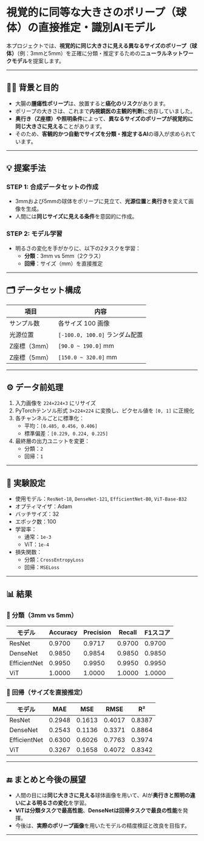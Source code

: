 # 視覚的に同等な大きさのポリープ（球体）の直接推定・識別AIモデル

本プロジェクトでは、**視覚的に同じ大きさに見える異なるサイズのポリープ（球体）**（例：3mmと5mm）を正確に分類・推定するための**ニューラルネットワークモデル**を提案します。

---

## 🧑‍⚕️ 背景と目的

- 大腸の**腫瘍性ポリープ**は、放置すると**癌化のリスク**があります。
- ポリープの大きさは、これまで**内視鏡医の主観的判断**に依存していました。
- **奥行き（Z座標）や照明条件**によって、**異なるサイズのポリープが視覚的に同じ大きさに見える**ことがあります。
- そのため、**客観的かつ自動でサイズを分類・推定するAI**の導入が求められています。

---

## 💡 提案手法

### STEP 1: 合成データセットの作成

- 3mmおよび5mmの球体をポリープに見立て、**光源位置**と**奥行き**を変えて画像を生成。
- 人間には**同じサイズに見える条件**を意図的に作成。

### STEP 2: モデル学習

- 明るさの変化を手がかりに、以下の2タスクを学習：
  - **分類**：3mm vs 5mm（2クラス）
  - **回帰**：サイズ（mm）を直接推定

---

## 🗂 データセット構成

| 項目         | 内容                            |
|--------------|---------------------------------|
| サンプル数   | 各サイズ 100 画像               |
| 光源位置     | `[-100.0, 100.0]` ランダム配置   |
| Z座標（3mm） | `[90.0 ~ 190.0]` mm             |
| Z座標（5mm） | `[150.0 ~ 320.0]` mm            |

---

## ⚙️ データ前処理

1. 入力画像を `224×224×3` にリサイズ  
2. PyTorchテンソル形式 `3×224×224` に変換し、ピクセル値を `[0, 1]` に正規化  
3. 各チャンネルごとに標準化：  
   - 平均：`[0.485, 0.456, 0.406]`  
   - 標準偏差：`[0.229, 0.224, 0.225]`  
4. 最終層の出力ユニットを変更：  
   - 分類：`2`  
   - 回帰：`1`

---

## 🧪 実験設定

- 使用モデル：`ResNet-18`, `DenseNet-121`, `EfficientNet-B0`, `ViT-Base-B32`
- オプティマイザ：Adam  
- バッチサイズ：32  
- エポック数：100  
- 学習率：
  - 通常：`1e-3`  
  - ViT：`1e-4`  
- 損失関数：
  - 分類：`CrossEntropyLoss`  
  - 回帰：`MSELoss`

---

## 📊 結果

### 🔸 分類（3mm vs 5mm）

| モデル         | Accuracy | Precision | Recall | F1スコア |
|----------------|----------|-----------|--------|---------|
| ResNet         | 0.9700   | 0.9717    | 0.9700 | 0.9700  |
| DenseNet       | 0.9850   | 0.9854    | 0.9850 | 0.9850  |
| EfficientNet   | 0.9950   | 0.9950    | 0.9950 | 0.9950  |
| ViT            | 1.0000   | 1.0000    | 1.0000 | 1.0000  |

### 🔹 回帰（サイズを直接推定）

| モデル         | MAE     | MSE     | RMSE    | R²     |
|----------------|---------|---------|---------|--------|
| ResNet         | 0.2948  | 0.1613  | 0.4017  | 0.8387 |
| DenseNet       | 0.2543  | 0.1136  | 0.3371  | 0.8864 |
| EfficientNet   | 0.6300  | 0.6026  | 0.7763  | 0.3974 |
| ViT            | 0.3267  | 0.1658  | 0.4072  | 0.8342 |

---

## 🔚 まとめと今後の展望

- 人間の目には**同じ大きさに見える**球体画像を用いて、AIが**奥行きと照明の違いによる明るさの変化**を学習。
- **ViTは分類タスクで最高性能**、**DenseNetは回帰タスクで最良の性能**を発揮。
- 今後は、**実際のポリープ画像**を用いたモデルの精度検証と改良を目指す。

---
